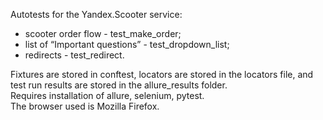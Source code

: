 Autotests for the Yandex.Scooter service:

- scooter order flow - test_make_order;
- list of “Important questions” - test_dropdown_list;
- redirects - test_redirect.

Fixtures are stored in conftest, locators are stored in the locators file, and test run results are stored in the allure_results folder. \
Requires installation of allure, selenium, pytest.\
The browser used is Mozilla Firefox.
